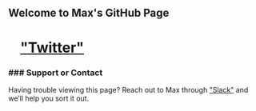 ## Welcome to Max's GitHub Page

<ol><h1><a href="https://twitter.com/mjetka15?lang=en">"Twitter"</a></h1></ol>
<p><h3>### Support or Contact</h3>
<p>Having trouble viewing this page? Reach out to Max through <a href=https://join.slack.com/t/code4yourlife/shared_invite/zt-lepey8ts-DKepRrD72GKD_CZMiR8i9A>"Slack"</a>  and we’ll help you sort it out.
